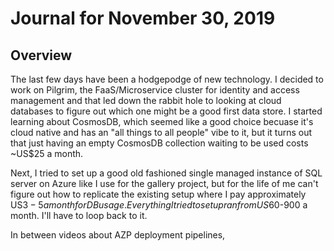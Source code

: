 # Journal for November 30, 2019

## Overview

The last few days have been a hodgepodge of new technology. I decided to work on Pilgrim, the FaaS/Microservice cluster for identity and access management and that led down the rabbit hole to looking at cloud databases to figure out which one might be a good first data store. I started learning about CosmosDB, which seemed like a good choice becuase it's cloud native and has an "all things to all people" vibe to it, but it turns out that just having an empty CosmosDB collection waiting to be used costs ~US$25 a month.

Next, I tried to set up a good old fashioned single managed instance of SQL server on Azure like I use for the gallery project, but for the life of me can't figure out how to replicate the existing setup where I pay approximately US$3-5 a month for DB usage. Everything I tried to set up ran from US$60-900 a month. I'll have to loop back to it.

In between videos about AZP deployment pipelines, 
